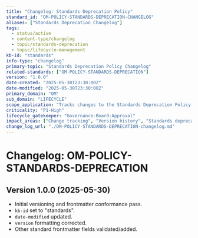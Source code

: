 ```yaml
---
title: "Changelog: Standards Deprecation Policy"
standard_id: "OM-POLICY-STANDARDS-DEPRECATION-CHANGELOG"
aliases: ["Standards Deprecation Changelog"]
tags:
  - status/active
  - content-type/changelog
  - topic/standards-deprecation
  - topic/lifecycle-management
kb-id: "standards"
info-type: "changelog"
primary-topic: "Standards Deprecation Policy Changelog"
related-standards: ["OM-POLICY-STANDARDS-DEPRECATION"]
version: "1.0.0"
date-created: "2025-05-30T23:30:00Z"
date-modified: "2025-05-30T23:30:00Z"
primary_domain: "OM"
sub_domain: "LIFECYCLE"
scope_application: "Tracks changes to the Standards Deprecation Policy."
criticality: "P1-High"
lifecycle_gatekeeper: "Governance-Board-Approval"
impact_areas: ["Change tracking", "Version history", "Standards deprecation"]
change_log_url: "./OM-POLICY-STANDARDS-DEPRECATION-changelog.md"
---
```


# Changelog: OM-POLICY-STANDARDS-DEPRECATION

## Version 1.0.0 (2025-05-30)
- Initial versioning and frontmatter conformance pass.
- `kb-id` set to "standards".
- `date-modified` updated.
- `version` formatting corrected.
- Other standard frontmatter fields validated/added.
